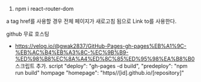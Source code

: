 1. npm i react-router-dom

a tag href를 사용할 경우 전체 페이지가 새로고침 됨으로
Link to를 사용한다.

github 무료 호스팅
- https://velog.io/@gwak2837/GitHub-Pages-gh-pages%EB%A1%9C-%EB%AC%B4%EB%A3%8C-%EC%9B%B9-%ED%98%B8%EC%8A%A4%ED%8C%85%ED%95%98%EA%B8%B0
스크립트 추가.
script
"deploy": "gh-pages -d build",
"predeploy": "npm run build"
hompage
"homepage": "https//[id].github.io/[repository]"
